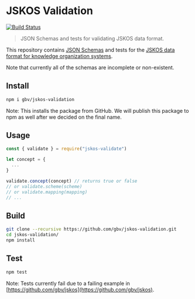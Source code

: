 # JSKOS Validation

[![Build Status](https://travis-ci.com/gbv/jskos-validation.svg?branch=master)](https://travis-ci.com/gbv/jskos-validation)

> JSON Schemas and tests for validating JSKOS data format.

This repository contains [JSON Schemas](http://json-schema.org) and tests for the [JSKOS data format for knowledge organization systems](http://gbv.github.io/jskos/).

Note that currently all of the schemas are incomplete or non-existent.

## Install

```bash
npm i gbv/jskos-validation
```

Note: This installs the package from GitHub. We will publish this package to npm as well after we decided on the final name.

## Usage

```javascript
const { validate } = require("jskos-validate")

let concept = {
  ...
}

validate.concept(concept) // returns true or false
// or validate.scheme(scheme)
// or validate.mapping(mapping)
// ...
```

## Build

```bash
git clone --recursive https://github.com/gbv/jskos-validation.git
cd jskos-validation/
npm install
```

## Test

```bash
npm test
```

Note: Tests currently fail due to a failing example in [https://github.com/gbv/jskos](https://github.com/gbv/jskos).
